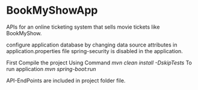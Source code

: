 # BookMyShowApp
APIs for an online ticketing system that sells movie tickets like BookMyShow.

configure application database by changing data source attributes in application.properties file
spring-security is disabled in the application.

First Compile the project Using Command
*mvn clean install -DskipTests*
To run application
*mvn spring-boot:run*

API-EndPoints are included in project folder file.